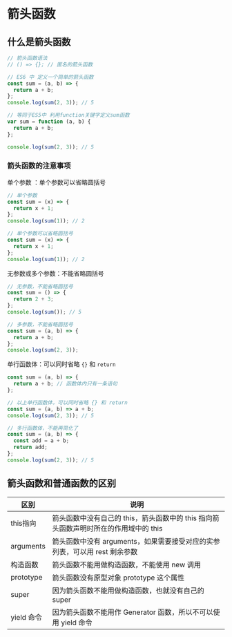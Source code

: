 # 箭头函数

## 什么是箭头函数

```ts
// 箭头函数语法
// () => {}; // 匿名的箭头函数

// ES6 中 定义一个简单的箭头函数
const sum = (a, b) => {
  return a + b;
};
console.log(sum(2, 3)); // 5

// 等同于ES5中 利用function关键字定义sum函数
var sum = function (a, b) {
  return a + b;
};

console.log(sum(2, 3)); // 5
```

### 箭头函数的注意事项

单个参数 ：单个参数可以省略圆括号

```ts
// 单个参数
const sum = (x) => {
  return x + 1;
};
console.log(sum(1)); // 2

// 单个参数可以省略圆括号
const sum = (x) => {
  return x + 1;
};
console.log(sum(1)); // 2
```

无参数或多个参数：不能省略圆括号

```ts
// 无参数，不能省略圆括号
const sum = () => {
  return 2 + 3;
};
console.log(sum()); // 5

// 多参数，不能省略圆括号
const sum = (a, b) => {
  return a + b;
};
console.log(sum(2, 3));
```

单行函数体：可以同时省略 `{}` 和 `return`

```ts
const sum = (a, b) => {
  return a + b; // 函数体内只有一条语句
};

// 以上单行函数体，可以同时省略 {} 和 return
const sum = (a, b) => a + b;
console.log(sum(2, 3)); // 5

// 多行函数体，不能再简化了
const sum = (a, b) => {
  const add = a + b;
  return add;
};
console.log(sum(2, 3)); // 5
```

## 箭头函数和普通函数的区别

| 区别       | 说明                                                                                 |
| ---------- | ------------------------------------------------------------------------------------ |
| this指向   | 箭头函数中没有自己的 this，箭头函数中的 this 指向箭头函数声明时所在的作用域中的 this |
| arguments  | 箭头函数中没有 arguments，如果需要接受对应的实参列表，可以用 rest 剩余参数           |
| 构造函数   | 箭头函数不能用做构造函数，不能使用 new 调用                                          |
| prototype  | 箭头函数没有原型对象 prototype 这个属性                                              |
| super      | 因为箭头函数不能用做构造函数，也就没有自己的 super                                   |
| yield 命令 | 因为箭头函数不能用作 Generator 函数，所以不可以使用 yield 命令                       |